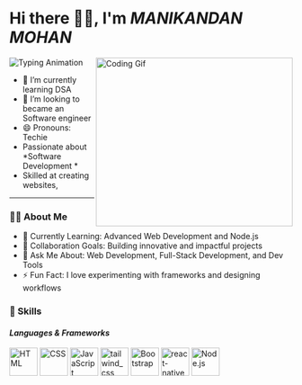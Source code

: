 # Hi there 👋🏻, I'm *MANIKANDAN MOHAN*

![Typing
Animation](https://readme-typing-svg.demolab.com/?lines=Software+Developer;Full+Stack+Developer;Web+Developer+Designer&font=Fira%20Code&center=true&width=440&height=45&color=00bcd4&vCenter=true&size=22)
<img align="right" src="https://i.pinimg.com/originals/47/f0/34/47f0342cec72b800463bf003eac1257e.gif" alt="Coding Gif" width="350" height="300" />

<!--### 💻Working at CubeAi Solutions @ Full Stack Developer
### 💻Web Development Lead @ GeeksForGeeks '2024


<!-- - 🔭 Here's my [Portfolio](https://hariharankumar-web.netlify.app/)  -->
- 🌱 I’m currently learning DSA
- 👯 I’m looking to became an Software engineer
- 😄 Pronouns: Techie
- Passionate about *Software Development *
- Skilled at creating websites, 
<!--- Constantly exploring cutting-edge technologies-->

---
### 👨‍💻 About Me
- 🌱 Currently Learning: Advanced Web Development and Node.js
- 👯 Collaboration Goals: Building innovative and impactful projects
- 💬 Ask Me About: Web Development, Full-Stack Development, and Dev Tools
- ⚡ Fun Fact: I love experimenting with frameworks and designing workflows
<!--
### 🌐 Connect with Me
<p align="left">
  
<!-- LinkdIn --
<a href="https://www.linkedin.com/in/hariharankm/" target="LinkdIn">
<img
src="https://img.shields.io/badge/LinkedIn-blue?style=for-the-badge&logo=linkedin&logoColor=white" alt="LinkedIn" />
</a>

  <!-- Gmail --
<a href="hariharank6676@gmail.com" target="Gmail">
<img
src="https://img.shields.io/badge/Gmail-D14836?style=for-the-badge&logo=gmail&logoColor=white" />
</a>

  <!-- Instagram --
<a href="https://www.instagram.com/aesthetic_boy_hariiii/" target="Instagram">
<img src="https://img.shields.io/badge/Instagram-E4405F?style=for-the-badge&logo=instagram&logoColor=white" alt="Instagram" />
</a>

<!-- <a href="https://www.youtube.com/@codebyabi" target="_blank">
<img
src="https://img.shields.io/badge/YouTube-FF0000?style=for-the-badge&logo=youtube&logoCo
lor=white" alt="YouTube" /> 
</a>--
</p>

--->

### 🚀  Skills
#### *Languages & Frameworks*
<p align="left">
<img width="50" height="50" src="https://img.icons8.com/color/48/000000/html-5.png" alt="HTML" title="HTML" />
<img width="50" height="50" src="https://img.icons8.com/color/48/000000/css3.png" alt="CSS" title="CSS" />
<img width="50" height="50" src="https://img.icons8.com/color/48/000000/javascript.png" alt="JavaScript" title="JavaScript" />
<img width="50" height="50" src="https://img.icons8.com/fluency/48/tailwind_css.png" alt="tailwind_css"/>
<img width="50" height="50" src="https://img.icons8.com/color/48/000000/bootstrap.png" alt="Bootstrap" title="Bootstrap" />
<img width="50" height="50" src="https://img.icons8.com/color/48/react-native.png" alt="react-native"/>
<img width="50" height="50" src="https://img.icons8.com/color/48/000000/nodejs.png" alt="Node.js" title="Node.js" />
<!--<img width="50" height="50" src="https://img.icons8.com/ios/50/express-js.png" alt="Express.js" title="Express.js" />
<img width="50" height="50" src="https://img.icons8.com/color/48/mongodb.png" alt="mongodb"/>
<!-- <img width="50" height="50" src="https://img.icons8.com/color/48/nextjs.png" alt="Next.js" title="Next.js" />--
<img width="50" height="50" src="https://img.icons8.com/color/48/000000/github.png" alt="GitHub" title="GitHub" /> 
<img width="50" height="50" src="https://img.icons8.com/color/48/flutter.png" alt="flutter"/>
<img width="50" height="50" src="https://img.icons8.com/fluency/48/mysql-logo.png" alt="mysql-logo"/>
<img width="50" height="50" src="https://img.icons8.com/color/48/google-firebase-console.png" alt="google-firebase-console"/>
<img width="50" height="50" src="https://img.icons8.com/color/48/java-coffee-cup-logo--v1.png" alt="java-coffee-cup-logo--v1"/>
<img width="50" height="50" src="https://img.icons8.com/fluency/48/c-programming.png" alt="c-programming"/>
<img width="50" height="50" src="https://img.icons8.com/color/48/c-plus-plus-logo.png" alt="c-plus-plus-logo"/>
<img width="50" height="50" src="https://img.icons8.com/fluency/48/python.png" alt="python"/>
</p>

<!--
## Tools I Use
<p align="left">
<img width="50" height="50" src="https://img.icons8.com/fluency/48/visual-studio-code-2019.png" alt="visual-studio-code-2019"/>
<img width="50" height="50" src="https://img.icons8.com/color/48/android-studio--v2.png" alt="android-studio--v2"/>
<img width="50" height="50" src="https://img.icons8.com/color/48/git.png" alt="git"/>
<img width="50" height="50" src="https://img.icons8.com/color/48/figma--v1.png" alt="figma--v1"/>
<img width="50" height="50" src="https://img.icons8.com/color/48/pycharm--v1.png" alt="pycharm--v1"/>

- *Workspace Setup:*<br>
   1. Laptop: *Dell Lattitude 5490* <br>
   2. Processor: *Intel I5* <br>
   3. Graphics: *Integrated Radeon Graphics* <br>
   4. RAM: *16GB* <br>
   </p>
 
 ---
 
### 📫 Platform I Use
<p align="left">
  
<!-- LeetCode --
<a href="https://leetcode.com/u/HariCoder2111/" target="LeetCode">
<img src="https://img.shields.io/badge/-LeetCode-FFA116?style=for-the-badge&logo=LeetCode&logoColor=black" />
</a>

  <!-- HackerRank --
<a href="https://www.hackerrank.com/profile/kumarhariharan_1" target="HackerRank">
<img src="https://img.shields.io/badge/-Hackerrank-2EC866?style=for-the-badge&logo=HackerRank&logoColor=white" />
</a>
  
  <!-- HackerEarth --
<a href="https://www.hackerearth.com/@kumarhariharan.k007" target="HackerEarth">
<img src="https://img.shields.io/badge/HackerEarth-%232C3454.svg?&style=for-the-badge&logo=HackerEarth&logoColor=Blue" />
</a>
  
  <!-- StackOverFlow --
<a href="" target="StackOverFlow">
<img src="https://img.shields.io/badge/Stack_Overflow-FE7A16?style=for-the-badge&logo=stack-overflow&logoColor=white" />
</a>
  
  <!-- CodeChef -->
<!--<a href="https://www.codechef.com/users/hariharankm" target="CodeChef">
<img src="https://img.shields.io/badge/-LeetCode-FFA116?style=for-the-badge&logo=GeeksForGeeks&logoColor=black" />
</a>

    <!-- GeeksForGeeks -->
<!--<a href="" target="GeeksForGeeks">
<img src="https://img.shields.io/badge/-LeetCode-FFA116?style=for-the-badge&logo=GeeksForGeeks&logoColor=black" />
</a>--

</p>

---
### 📈 LeetCode Stats
<p align="center">
<img src="https://leetcard.jacoblin.cool/HariCoder2111?theme=dark&font=Nanum%20Gothic%20Coding&ext=contest" />
</p>

---

### 📊 GitHub Stats
<p align="center">
<img src="https://github-readme-stats.vercel.app/api?username=hariharan-km&theme=blue-green" alt="Hariii's GitHub stats" />
<img width="28%" src="https://github-readme-stats.vercel.app/api/top-langs/?username=hariharan-km&theme=blue-green"  alt="Top Languages" />
</p>


---

<!-- 
## 🏆 GitHub Trophies
![](https://github-profile-trophy.vercel.app/?username=GVishnudhasan&theme=radical&no-frame=false&no-bg=false&margin-w=4)

# 📊 GitHub Stats:
![](https://github-readme-stats.vercel.app/api?username=GVishnudhasan&theme=dark&hide_border=false&include_all_commits=false&count_private=false)<br/>
![](https://github-readme-streak-stats.herokuapp.com/?user=GVishnudhasan&theme=dark&hide_border=false)<br/>
![](https://github-readme-stats.vercel.app/api/top-langs/?username=GVishnudhasan&theme=dark&hide_border=false&include_all_commits=false&count_private=false&layout=compact) 

---  --

## 🏆 GitHub Trophies
![](https://github-profile-trophy.vercel.app/?username=hariharan-km&theme=radical&no-frame=false&no-bg=false&margin-w=4)

---

### 🌟 Activity Graph
[![Harii's github activity graph](https://github-readme-activity-graph.vercel.app/graph?username=hariharan-km&bg_color=000000&color=ffffff&line=6ef764&point=ffffff&area=true&hide_border=true)](https://github.com/ashutosh00710/github-readme-activity-graph)

---

### ✍ Random Dev Quote
![](https://quotes-github-readme.vercel.app/api?type=horizontal&theme=tokyonight)

---

💡 "Striving to make the web a better place, one project at a time!"

<!-- Proudly created with [Hariharan Kumar](https://hariharankumar-web.netlify.app/) -->
<!---
ManikandanMohanS/ManikandanMohanS is a ✨ special ✨ repository because its `README.md` (this file) appears on your GitHub profile.
You can click the Preview link to take a look at your changes.
--->
